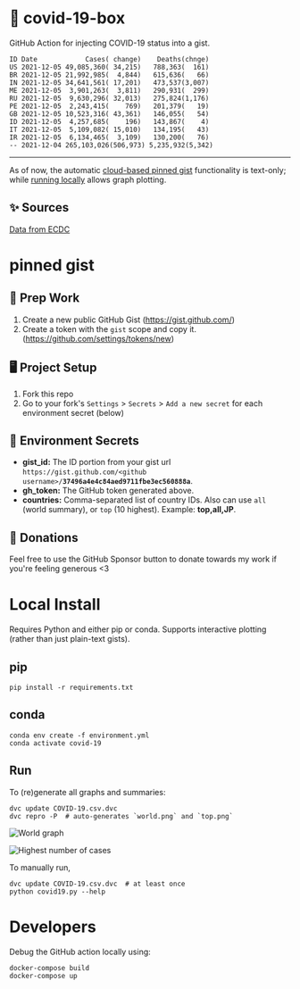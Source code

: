 # 🏥 covid-19-box

GitHub Action for injecting COVID-19 status into a gist.

```
ID Date            Cases( change)    Deaths(chnge)
US 2021-12-05 49,085,360( 34,215)   788,363(  161)
BR 2021-12-05 21,992,985(  4,844)   615,636(   66)
IN 2021-12-05 34,641,561( 17,201)   473,537(3,007)
ME 2021-12-05  3,901,263(  3,811)   290,931(  299)
RU 2021-12-05  9,630,296( 32,013)   275,824(1,176)
PE 2021-12-05  2,243,415(    769)   201,379(   19)
GB 2021-12-05 10,523,316( 43,361)   146,055(   54)
ID 2021-12-05  4,257,685(    196)   143,867(    4)
IT 2021-12-05  5,109,082( 15,010)   134,195(   43)
IR 2021-12-05  6,134,465(  3,109)   130,200(   76)
-- 2021-12-04 265,103,026(506,973) 5,235,932(5,342)
```

---

As of now, the automatic [cloud-based pinned gist](#pinned-gist) functionality is text-only;
while [running locally](#local-install) allows graph plotting.

## ✨ Sources

[Data from ECDC](https://www.ecdc.europa.eu/en/publications-data/download-todays-data-geographic-distribution-covid-19-cases-worldwide)

# pinned gist

## 🎒 Prep Work
1. Create a new public GitHub Gist (https://gist.github.com/)
1. Create a token with the `gist` scope and copy it. (https://github.com/settings/tokens/new)

## 🖥 Project Setup
1. Fork this repo
1. Go to your fork's `Settings` > `Secrets` > `Add a new secret` for each environment secret (below)

## 🤫 Environment Secrets
- **gist_id:** The ID portion from your gist url `https://gist.github.com/<github username>/`**`37496a4e4c84aed9711fbe3ec560888a`**.
- **gh_token:** The GitHub token generated above.
- **countries:** Comma-separated list of country IDs. Also can use `all` (world summary), or `top` (10 highest). Example: **top,all,JP**.

## 💸 Donations

Feel free to use the GitHub Sponsor button to donate towards my work if you're feeling generous <3

# Local Install

Requires Python and either pip or conda. Supports interactive plotting (rather than just plain-text gists).

## pip

```
pip install -r requirements.txt
```

## conda

```
conda env create -f environment.yml
conda activate covid-19
```

## Run

To (re)generate all graphs and summaries:

```
dvc update COVID-19.csv.dvc
dvc repro -P  # auto-generates `world.png` and `top.png`
```

![World graph](world.png)

![Highest number of cases](top.png)

To manually run,

```
dvc update COVID-19.csv.dvc  # at least once
python covid19.py --help
```

# Developers

Debug the GitHub action locally using:

```
docker-compose build
docker-compose up
```
